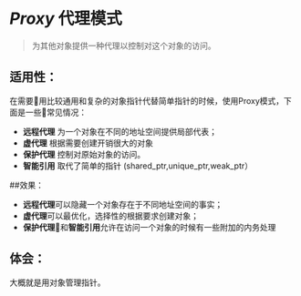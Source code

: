 #  ***Proxy*** 代理模式
 >为其他对象提供一种代理以控制对这个对象的访问。

## 适用性：

在需要用比较通用和复杂的对象指针代替简单指针的时候，使用Proxy模式，下面是一些常见情况：
* **远程代理** 为一个对象在不同的地址空间提供局部代表；
* **虚代理** 根据需要创建开销很大的对象
* **保护代理** 控制对原始对象的访问。
* **智能引用** 取代了简单的指针 (shared_ptr,unique_ptr,weak_ptr）

##效果：
* **远程代理**可以隐藏一个对象存在于不同地址空间的事实；
* **虚代理**可以最优化，选择性的根据要求创建对象；
* **保护代理**和**智能引用**允许在访问一个对象的时候有一些附加的内务处理

## 体会：
大概就是用对象管理指针。
